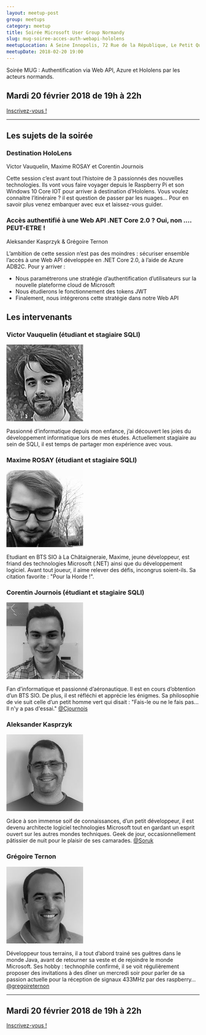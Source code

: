 ```yaml
---
layout: meetup-post
group: meetups
category: meetup
title: Soirée Microsoft User Group Normandy 
slug: mug-soiree-acces-auth-webapi-hololens
meetupLocation: A Seine Innopolis, 72 Rue de la République, Le Petit Quevilly
meetupDate: 2018-02-20 19:00
---
```


Soirée MUG : Authentification via Web API, Azure et Hololens par les acteurs normands.

## Mardi 20 février 2018 de 19h à 22h
[Inscrivez-vous !](https://www.meetup.com/fr-FR/codeursenseine/events/247456484/)

----

## Les sujets de la soirée

### Destination HoloLens
Victor Vauquelin, Maxime ROSAY et Corentin Journois

Cette session c’est avant tout l’histoire de 3 passionnés des nouvelles technologies. Ils vont vous faire voyager depuis le Raspberry Pi et son Windows 10 Core IOT pour arriver à destination d’Hololens. Vous voulez connaitre l’itinéraire ? il est question de passer par les nuages… Pour en savoir plus venez embarquer avec eux et laissez-vous guider.

### Accès authentifié à une Web API .NET Core 2.0 ? Oui, non …. PEUT-ETRE !
Aleksander Kasprzyk & Grégoire Ternon

L’ambition de cette session n’est pas des moindres : sécuriser ensemble l’accès à une Web API développée en .NET Core 2.0, à l’aide de Azure ADB2C.
Pour y arriver :
- Nous paramétrerons une stratégie d’authentification d’utilisateurs sur la nouvelle plateforme cloud de Microsoft
- Nous étudierons le fonctionnement des tokens JWT
- Finalement, nous intégrerons cette stratégie dans notre Web API

## Les intervenants

### Victor Vauquelin (étudiant et stagiaire SQLI)


![Victor Vauquelin](/images/meetups/victor_vauquelin_200x200nb.jpg)

Passionné d’informatique depuis mon enfance, j’ai découvert les joies du développement informatique lors de mes études. Actuellement stagiaire au sein de SQLI, il est temps de partager mon expérience avec vous.

### Maxime ROSAY (étudiant et stagiaire SQLI)
![Maxime ROSAY](/images/meetups/maxime_rosay_200x200nb.jpg)


Etudiant en BTS SIO à La Châtaigneraie, Maxime, jeune développeur, est friand des technologies Microsoft (.NET) ainsi que du développement logiciel. Avant tout joueur, il aime relever des défis, incongrus soient-ils. Sa citation favorite : "Pour la Horde !".

### Corentin Journois (étudiant et stagiaire SQLI)
![Corentin Journois](/images/meetups/corentin_journois_200x200nb.jpg)

Fan d’informatique et passionné d’aéronautique. Il est en cours d’obtention d’un BTS SIO. De plus, il est réfléchi et apprécie les énigmes. Sa philosophie de vie suit celle d’un petit homme vert qui disait : "Fais-le ou ne le fais pas... Il n'y a pas d'essai."
[@Cjournois](https://twitter.com/Cjournois)

### Aleksander Kasprzyk
![Aleksander Kasprzyk](/images/meetups/aleksander_kasprzyk_200x200nb.jpg)

Grâce à son immense soif de connaissances, d’un petit développeur, il est devenu architecte logiciel technologies Microsoft tout en gardant un esprit ouvert sur les autres mondes techniques. Geek de jour, occasionnellement pâtissier de nuit pour le plaisir de ses camarades.
[@Soruk](https://twitter.com/Soruk)


### Grégoire Ternon
![Grégoire Ternon](/images/meetups/gregoire_ternon_200x200nb.jpg)

Développeur tous terrains, il a tout d’abord trainé ses guêtres dans le monde Java, avant de retourner sa veste et de rejoindre le monde Microsoft. Ses hobby : technophile confirmé, il se voit régulièrement proposer des invitations à des dîner un mercredi soir pour parler de sa passion actuelle pour la réception de signaux 433MHz par des raspberry…
[@gregoireternon](https://twitter.com/gregoireternon)

----

## Mardi 20 février 2018 de 19h à 22h
[Inscrivez-vous !](https://www.meetup.com/fr-FR/codeursenseine/events/247456484/)
